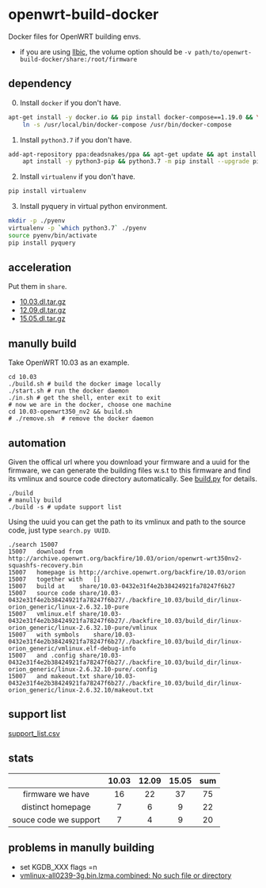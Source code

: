 # openwrt-build-docker

Docker files for OpenWRT building envs.

+ if you are using [llbic](https://github.com/cyruscyliu/llbic), the volume option should be 
`-v path/to/openwrt-build-docker/share:/root/firmware`

## dependency

0. Install `docker` if you don't have.
```bash
apt-get install -y docker.io && pip install docker-compose==1.19.0 && \
    ln -s /usr/local/bin/docker-compose /usr/bin/docker-compose
```

1. Install `python3.7` if you don't have.
```bash
add-apt-repository ppa:deadsnakes/ppa && apt-get update && apt install -y python3.7 && \
    apt install -y python3-pip && python3.7 -m pip install --upgrade pip
```

2. Install `virtualenv` if you don't have.
```bash
pip install virtualenv
```

3. Install pyquery in virtual python environment.
```bash
mkdir -p ./pyenv
virtualenv -p `which python3.7` ./pyenv
source pyenv/bin/activate
pip install pyquery
```

## acceleration


Put them in `share`.

+ [10.03.dl.tar.gz](https://drive.google.com/file/d/1S4TdLBQDgnVv2cifXMhSR1umo5_Bo2tu/view?usp=sharing)
+ [12.09.dl.tar.gz](https://drive.google.com/open?id=1hc0PujRBhNEn_2zC8_etlGmVJAYHEq6Q)
+ [15.05.dl.tar.gz](https://drive.google.com/file/d/1R86VpMVnaCLeb_iHCRAqkV_sSTc40-i-/view?usp=sharing)


## manully build

Take OpenWRT 10.03 as an example.

```shell script
cd 10.03
./build.sh # build the docker image locally
./start.sh # run the docker daemon
./in.sh # get the shell, enter exit to exit
# now we are in the docker, choose one machine
cd 10.03-openwrt350_nv2 && build.sh
# ./remove.sh  # remove the docker daemon
```
## automation

Given the offical url where you download your firmware and a uuid for the firmware, we can generate the building files
w.s.t to this firmware and find its vmlinux and source code directory automatically. See [build.py](./build.py) for details.

```shell script
./build
# manully build
./build -s # update support list
```

Using the uuid you can get the path to its vmlinux and path to the source code, just type `search.py UUID`.

```shell script
./search 15007
15007	download from	http://archive.openwrt.org/backfire/10.03/orion/openwrt-wrt350nv2-squashfs-recovery.bin
15007	homepage is	http://archive.openwrt.org/backfire/10.03/orion
15007	together with	[]
15007	build at	share/10.03-0432e31f4e2b38424921fa78247f6b27
15007	source code	share/10.03-0432e31f4e2b38424921fa78247f6b27/./backfire_10.03/build_dir/linux-orion_generic/linux-2.6.32.10-pure
15007	vmlinux.elf	share/10.03-0432e31f4e2b38424921fa78247f6b27/./backfire_10.03/build_dir/linux-orion_generic/linux-2.6.32.10-pure/vmlinux
15007	with symbols	share/10.03-0432e31f4e2b38424921fa78247f6b27/./backfire_10.03/build_dir/linux-orion_generic/vmlinux.elf-debug-info
15007	and .config	share/10.03-0432e31f4e2b38424921fa78247f6b27/./backfire_10.03/build_dir/linux-orion_generic/linux-2.6.32.10-pure/.config
15007	and makeout.txt	share/10.03-0432e31f4e2b38424921fa78247f6b27/./backfire_10.03/build_dir/linux-orion_generic/linux-2.6.32.10/makeout.txt
```

## support list

[support_list.csv](./support_list.csv)

## stats
||10.03|12.09|15.05|sum|
|:---:|:---:|:---:|:---:|:---:|
|firmware we have|16|22|37|75|
|distinct homepage|7|6|9|22|
|souce code we support|7|4|9|20|

## problems in manully building

+ set KGDB_XXX flags =n
+ [vmlinux-all0239-3g.bin.lzma.combined: No such file or directory](https://forum.archive.openwrt.org/viewtopic.php?id=41831)
